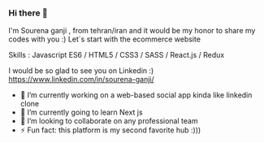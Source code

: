 ### Hi there 👋

I'm Sourena ganji , from tehran/iran and it would be my honor to share my codes with you :)
Let`s start with the ecommerce website

Skills :
Javascript ES6
/
HTML5 
/
CSS3
/
SASS
/
React.js
/
Redux

I would be so glad to see you on Linkedin :)
https://www.linkedin.com/in/sourena-ganji/
    

- 🔭 I’m currently working on a web-based social app kinda like linkedin clone
- 🌱 I’m currently going to learn Next js
- 👯 I’m looking to collaborate on any professional team
- ⚡ Fun fact: this platform is my second favorite hub :)))
